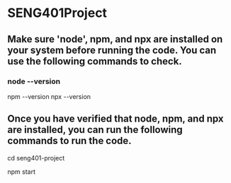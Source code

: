 # SENG401Project

## Make sure 'node', npm, and npx are installed on your system before running the code. You can use the following commands to check. 
### node --version
npm --version
npx --version

## Once you have verified that node, npm, and npx are installed, you can run the following commands to run the code.
cd seng401-project

npm start


